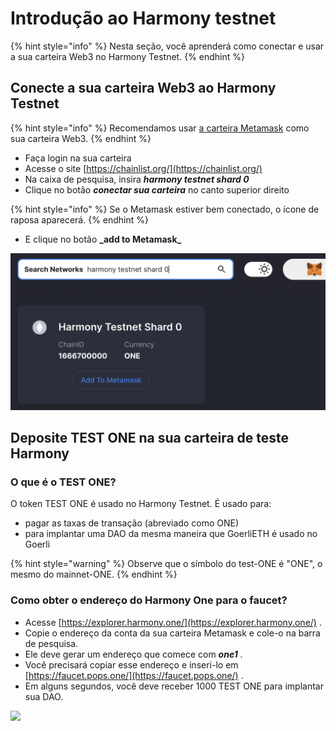 # Introdução ao Harmony testnet

{% hint style="info" %}
Nesta seção, você aprenderá como conectar e usar a sua carteira Web3 no Harmony Testnet.
{% endhint %}

## **Conecte a sua carteira Web3 ao Harmony Testnet** <a href="#connect-your-web3-wallet-to-the-harmony-testnet" id="connect-your-web3-wallet-to-the-harmony-testnet"></a>

{% hint style="info" %}
Recomendamos usar [a carteira Metamask](./) como sua carteira Web3.
{% endhint %}

* Faça login na sua carteira
* Acesse o site [https://chainlist.org/](https://chainlist.org/)
* Na caixa de pesquisa, insira _**harmony testnet shard 0**_
* Clique no botão _**conectar sua carteira**_ no canto superior direito

{% hint style="info" %}
Se o Metamask estiver bem conectado, o ícone de raposa aparecerá.
{% endhint %}

* E clique no botão **\_add to Metamask\_**

![Adicione a rede de teste Harmony ao Metamask usando chainlist.org](<../../.gitbook/assets/Schermata 2022-01-26 alle 23.28.07.png>)

## **Deposite TEST ONE na sua carteira de teste Harmony** <a href="#deposit-test-one-to-your-harmony-test-wallet" id="deposit-test-one-to-your-harmony-test-wallet"></a>

### O que é o TEST ONE? <a href="#what-is-test-one" id="what-is-test-one"></a>

O token TEST ONE é usado no Harmony Testnet. É usado para:

* pagar as taxas de transação (abreviado como ONE)
* para implantar uma DAO da mesma maneira que GoerliETH é usado no Goerli

{% hint style="warning" %}
Observe que o símbolo do test-ONE é "ONE", o mesmo do mainnet-ONE.
{% endhint %}

### Como obter o endereço do Harmony One para o faucet? <a href="#how-to-get-your-harmony-one-address-for-the-faucet" id="how-to-get-your-harmony-one-address-for-the-faucet"></a>

* Acesse [https://explorer.harmony.one/](https://explorer.harmony.one/) .
* Copie o endereço da conta da sua carteira Metamask e cole-o na barra de pesquisa.
* Ele deve gerar um endereço que comece com _**one1** ._
* Você precisará copiar esse endereço e inseri-lo em [https://faucet.pops.one/](https://faucet.pops.one/) .
* Em alguns segundos, você deve receber 1000 TEST ONE para implantar sua DAO.

![](https://d33v4339jhl8k0.cloudfront.net/docs/assets/5c98a4fe0428633d2cf3fcf7/images/61db0984d268f00e10386d30/file-k4lsn7c6rW.png)
